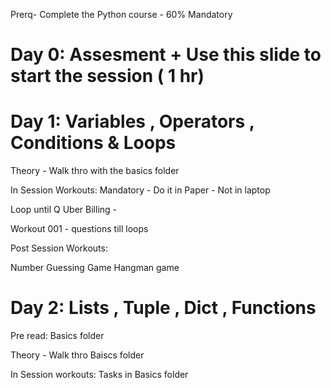 Prerq- Complete the Python course - 60% Mandatory 

# Day 0: Assesment + Use this slide to start the session ( 1 hr)

# Day 1: Variables , Operators , Conditions & Loops 

Theory - Walk thro with the basics folder

In Session Workouts: Mandatory - Do it in Paper - Not in laptop

Loop until Q
Uber Billing -       

Workout 001 - questions till loops

Post Session Workouts:

Number Guessing Game
Hangman game

# Day 2: Lists , Tuple , Dict , Functions 

Pre read: Basics folder

Theory - Walk thro Baiscs folder 

In Session workouts: Tasks in Basics folder


